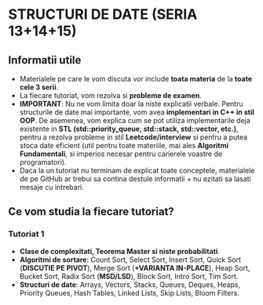 # STRUCTURI DE DATE (SERIA 13+14+15)

## Informatii utile
* Materialele pe care le vom discuta vor include <b>toata materia</b> de la <b>toate cele 3 serii</b>.
* La fiecare tutoriat, vom rezolva si <b>probleme de examen</b>.
* <b>IMPORTANT</b>: Nu ne vom limita doar la niste explicatii verbale. Pentru structurile de date mai importante, vom avea <b>implementari in C++ in stil OOP</b>. De asemenea, vom explica cum se pot utiliza implementarile deja existente in <b>STL (std::priority_queue, std::stack, std::vector, etc.)</b>, pentru a rezolva probleme in stil <b>Leetcode/interview</b> si pentru a putea stoca date eficient (util pentru toate materiile, mai ales <b>Algoritmi Fundamentali</b>, si imperios necesar pentru carierele voastre de programatori).
* Daca la un tutoriat nu terminam de explicat toate conceptele, materialele de pe GitHub ar trebui sa contina destule informatii + nu ezitati sa lasati mesaje cu intrebari.

## Ce vom studia la fiecare tutoriat?

### Tutoriat 1
* <b>Clase de complexitati, Teorema Master si niste probabilitati</b>.
* <b>Algoritmi de sortare</b>: Count Sort, Select Sort, Insert Sort, Quick Sort (<b>DISCUTIE PE PIVOT</b>), Merge Sort (<b>+VARIANTA IN-PLACE</b>), Heap Sort, Bucket Sort, Radix Sort (<b>MSD/LSD</b>), Block Sort, Intro Sort, Tim Sort.
* <b>Structuri de date</b>: Arrays, Vectors, Stacks, Queues, Deques, Heaps, Priority Queues, Hash Tables, Linked Lists, Skip Lists, Bloom Filters.
